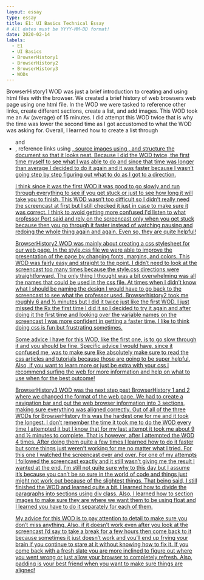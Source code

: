 ```yaml
---
layout: essay
type: essay
title: E1: UI Basics Technical Essay
# All dates must be YYYY-MM-DD format!
date: 2020-02-14
labels:
  - E1
  - UI Basics
  - BrowserHistory1
  - BrowserHistory2
  - BrowserHistory3
  - WODs
---
```

BrowserHistory1 WOD was just a brief introduction to creating and using html files with the browser. We created a brief history of web browsers web page using one html file. In the WOD we were tasked to reference other links, create different sections, create a list, and add images. This WOD took me an Av (average) of 15 minutes. I did attempt this WOD twice that is why the time was lower the second time as I got accustomed to what the WOD was asking for. Overall, I learned how to create a list through <ul> and <li>,  reference links using <a href>, source images using <img src>, and structure the document so that it looks neat. Because I did the WOD twice, the first time myself to see what I was able to do and since that time was longer than average I decided to do it again and it was faster because I wasn’t going step by step figuring out what to do as I got to a direction. 

I think since it was the first WOD it was good to go slowly and run through everything to see if you get stuck or just to see how long it will take you to finish. This WOD wasn’t too difficult so I didn’t really need the screencast at first but I still checked it just in case to make sure it was correct. I think to avoid getting more confused I'd listen to what professor Port said and rely on the screencast only when you get stuck because then you go through it faster instead of watching pausing and redoing the whole thing again and again. Even so, they are quite helpful! 

BrowserHistory2 WOD was mainly about creating a css stylesheet for our web page. In the style.css file we were able to improve the presentation of the page by changing fonts, margins, and colors. This WOD was fairly easy and straight to the point. I didn’t need to look at the screencast too many times because the style.css directions were straightforward. The only thing I thought was a bit overwhelming was all the names that could be used in the css file. At times when I didn’t know what I should be naming the design I would have to go back to the screencast to see what the professor used. Browserhistory2 took me roughly 6 and ½ minutes but I did it twice just like the first WOD. I just missed the Rx the first time I did it so I decided to try it again and after doing it the first time and looking over the variable names on the screencast I was more confident in getting a faster time. I like to think doing css is fun but frustrating sometimes. 

Some advice I have for this WOD, like the first one, is to go slow through it and you should be fine. Specific advice I would have, since it confused me, was to make sure like absolutely make sure to read the css articles and tutorials because those are going to be super helpful. Also, if you want to learn more or just be extra with your css I recommend surfing the web for more information and help on what to use when for the best outcome! 

BrowserHistory3 WOD was the next step past BrowserHistory 1 and 2 where we changed the format of the web page. We had to create a navigation bar and put the web browser information into 3 sections, making sure everything was aligned correctly. Out of all of the three WODs for BrowserHistory this was the hardest one for me and it took the longest. I don’t remember the time it took me to do the WOD every time I attempted it but I know that for my last attempt it took me about 9 and ½ minutes to complete. That is however, after I attempted the WOD 4 times. After doing them quite a few times I learned how to do it faster but some things just weren’t working for me no matter what I tried. For this one I watched the screencast over and over. For one of my attempts I followed the screencast exactly and it still wasn’t giving me the result I wanted at the end. I’m still not quite sure why to this day but I assume it’s because you can’t be so sure in the world of code and things just might not work out because of the slightest things. That being said, I still finished the WOD and learned quite a bit. I learned how to divide the paragraphs into sections using div class. Also, I learned how to section images to make sure they are where we want them to be using float and I learned you have to do it separately for each of them. 

My advice for this WOD is to pay attention to detail to make sure you don’t miss anything. Also, if it doesn’t work even after you look at the screencast I’d say to take a break for a few hours then come back to it because sometimes it just doesn’t work and you’ll end up frying your brain if you continue to stare at it without knowing how to fix it. If you come back with a fresh slate you are more inclined to figure out where you went wrong or just allow your browser to completely refresh. Also, padding is your best friend when you want to make sure things are aligned!
